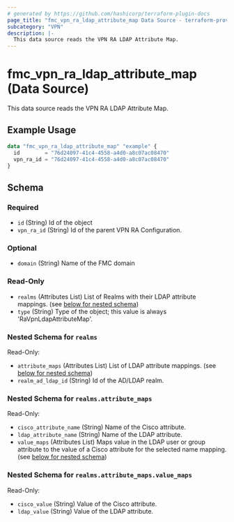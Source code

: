 ```yaml
---
# generated by https://github.com/hashicorp/terraform-plugin-docs
page_title: "fmc_vpn_ra_ldap_attribute_map Data Source - terraform-provider-fmc"
subcategory: "VPN"
description: |-
  This data source reads the VPN RA LDAP Attribute Map.
---
```


# fmc_vpn_ra_ldap_attribute_map (Data Source)

This data source reads the VPN RA LDAP Attribute Map.

## Example Usage

```terraform
data "fmc_vpn_ra_ldap_attribute_map" "example" {
  id        = "76d24097-41c4-4558-a4d0-a8c07ac08470"
  vpn_ra_id = "76d24097-41c4-4558-a4d0-a8c07ac08470"
}
```

<!-- schema generated by tfplugindocs -->
## Schema

### Required

- `id` (String) Id of the object
- `vpn_ra_id` (String) Id of the parent VPN RA Configuration.

### Optional

- `domain` (String) Name of the FMC domain

### Read-Only

- `realms` (Attributes List) List of Realms with their LDAP attribute mappings. (see [below for nested schema](#nestedatt--realms))
- `type` (String) Type of the object; this value is always 'RaVpnLdapAttributeMap'.

<a id="nestedatt--realms"></a>
### Nested Schema for `realms`

Read-Only:

- `attribute_maps` (Attributes List) List of LDAP attribute mappings. (see [below for nested schema](#nestedatt--realms--attribute_maps))
- `realm_ad_ldap_id` (String) Id of the AD/LDAP realm.

<a id="nestedatt--realms--attribute_maps"></a>
### Nested Schema for `realms.attribute_maps`

Read-Only:

- `cisco_attribute_name` (String) Name of the Cisco attribute.
- `ldap_attribute_name` (String) Name of the LDAP attribute.
- `value_maps` (Attributes List) Maps value in the LDAP user or group attribute to the value of a Cisco attribute for the selected name mapping. (see [below for nested schema](#nestedatt--realms--attribute_maps--value_maps))

<a id="nestedatt--realms--attribute_maps--value_maps"></a>
### Nested Schema for `realms.attribute_maps.value_maps`

Read-Only:

- `cisco_value` (String) Value of the Cisco attribute.
- `ldap_value` (String) Value of the LDAP attribute.
